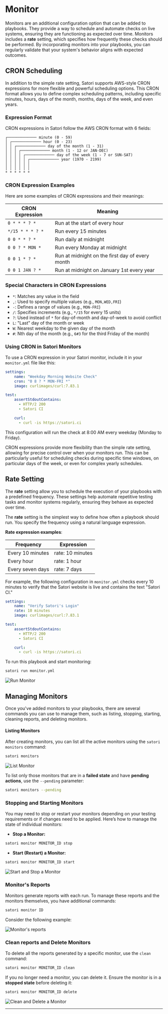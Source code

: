 # Monitor

Monitors are an additional configuration option that can be added to playbooks. They provide a way to schedule and automate checks on live systems, ensuring they are functioning as expected over time. Monitors includes a **rate** setting, which specifies how frequently these checks should be performed.
By incorporating monitors into your playbooks, you can regularly validate that your system's behavior aligns with expected outcomes.

## CRON Scheduling

In addition to the simple rate setting, Satori supports AWS-style CRON expressions for more flexible and powerful scheduling options. This CRON format allows you to define complex scheduling patterns, including specific minutes, hours, days of the month, months, days of the week, and even years.

### Expression Format

CRON expressions in Satori follow the AWS CRON format with 6 fields:

```
┌───────────── minute (0 - 59)
│ ┌───────────── hour (0 - 23)
│ │ ┌───────────── day of the month (1 - 31)
│ │ │ ┌───────────── month (1 - 12 or JAN-DEC)
│ │ │ │ ┌───────────── day of the week (1 - 7 or SUN-SAT)
│ │ │ │ │ ┌───────────── year (1970 - 2199)
│ │ │ │ │ │
│ │ │ │ │ │
* * * * * *
```

### CRON Expression Examples

Here are some examples of CRON expressions and their meanings:

| CRON Expression | Meaning                                         |
|-----------------|-------------------------------------------------|
| `0 * * * ? *`   | Run at the start of every hour                  |
| `*/15 * * * ? *`| Run every 15 minutes                            |
| `0 0 * * ? *`   | Run daily at midnight                           |
| `0 0 ? * MON *` | Run every Monday at midnight                    |
| `0 0 1 * ? *`   | Run at midnight on the first day of every month |
| `0 0 1 JAN ? *` | Run at midnight on January 1st every year       |

### Special Characters in CRON Expressions

- `*`: Matches any value in the field
- `,`: Used to specify multiple values (e.g., `MON,WED,FRI`)
- `-`: Defines a range of values (e.g., `MON-FRI`)
- `/`: Specifies increments (e.g., `*/15` for every 15 units)
- `?`: Used instead of `*` for day-of-month and day-of-week to avoid conflict
- `L`: "Last" day of the month or week
- `W`: Nearest weekday to the given day of the month
- `#`: Nth day of the month (e.g., `6#3` for the third Friday of the month)

### Using CRON in Satori Monitors

To use a CRON expression in your Satori monitor, include it in your `monitor.yml` file like this:

```yml
settings:
    name: "Weekday Morning Website Check"
    cron: "0 8 ? * MON-FRI *"
    image: curlimages/curl:7.83.1

test:
    assertStdoutContains:
      - HTTP/2 200
      - Satori CI

    curl:
      - curl -is https://satori.ci
```

This configuration will run the check at 8:00 AM every weekday (Monday to Friday).

CRON expressions provide more flexibility than the simple rate setting, allowing for precise control over when your monitors run. This can be particularly useful for scheduling checks during specific time windows, on particular days of the week, or even for complex yearly schedules.

## Rate Setting

The **rate** setting allow you to schedule the execution of your playbooks with a predefined frequency. These settings help automate repetitive testing tasks and monitor systems regularly, ensuring they behave as expected over time.

The **rate** setting is the simplest way to define how often a playbook should run. You specify the frequency using a natural language expression.

**Rate expression examples**:

| Frequency        | Expression       |
|------------------|------------------|
| Every 10 minutes | rate: 10 minutes |
| Every hour       | rate: 1 hour     |
| Every seven days | rate: 7 days     |

For example, the following configuration in `monitor.yml` checks every 10 minutes to verify that the Satori website is live and contains the text "Satori CI."

```yml
settings:
    name: "Verify Satori's Login"
    rate: 10 minutes
    image: curlimages/curl:7.83.1

test:
    assertStdoutContains:
      - HTTP/2 200
      - Satori CI

    curl:
      - curl -is https://satori.ci
```

To run this playbook and start monitoring:

```sh
satori run monitor.yml
```

![Run Monitor](img/monitor_1.png)


## Managing Monitors

Once you've added monitors to your playbooks, there are several commands you can use to manage them, such as listing, stopping, starting, cleaning reports, and deleting monitors. 

#### Listing Monitors

After creating monitors, you can list all the active monitors using the `satori monitors` command:

```sh
satori monitors
```

![List Monitor](img/monitor_2.png)

To list only those monitors that are in a **failed state** and have **pending actions**, use the `--pending` parameter:

```bash
satori monitors --pending
```

### Stopping and Starting Monitors

You may need to stop or restart your monitors depending on your testing requirements or if changes need to be applied. Here’s how to manage the state of individual monitors:

- **Stop a Monitor:**

```sh
satori monitor MONITOR_ID stop
```

- **Start (Restart) a Monitor:**

```sh
satori monitor MONITOR_ID start
```

![Start and Stop a Monitor](img/monitor_4.png)

### Monitor's Reports

Monitors generate reports with each run. To manage these reports and the monitors themselves, you have additional commands:

```sh
satori monitor ID
```

Consider the following example:

![Monitor's reports](img/monitor_41.png)

### Clean reports and Delete Monitors

To delete all the reports generated by a specific monitor, use the `clean` command:

```sh
satori monitor MONITOR_ID clean
```

If you no longer need a monitor, you can delete it. Ensure the monitor is in a **stopped state** before deleting it:

```sh
satori monitor MONITOR_ID delete
```

![Clean and Delete a Monitor](img/monitor_5.png)

---
